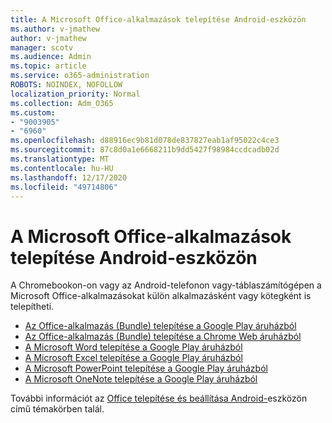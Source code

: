 ```yaml
---
title: A Microsoft Office-alkalmazások telepítése Android-eszközön
ms.author: v-jmathew
author: v-jmathew
manager: scotv
ms.audience: Admin
ms.topic: article
ms.service: o365-administration
ROBOTS: NOINDEX, NOFOLLOW
localization_priority: Normal
ms.collection: Adm_O365
ms.custom:
- "9003905"
- "6960"
ms.openlocfilehash: d88916ec9b81d078de837827eab1af95022c4ce3
ms.sourcegitcommit: 87c8d0a1e6668211b9dd5427f98984ccdcadb02d
ms.translationtype: MT
ms.contentlocale: hu-HU
ms.lasthandoff: 12/17/2020
ms.locfileid: "49714806"
---
```

# <a name="install-microsoft-office-apps-on-an-android-device"></a>A Microsoft Office-alkalmazások telepítése Android-eszközön

A Chromebookon-on vagy az Android-telefonon vagy-táblaszámítógépen a Microsoft Office-alkalmazásokat külön alkalmazásként vagy kötegként is telepítheti.

- [Az Office-alkalmazás (Bundle) telepítése a Google Play áruházból](https://go.microsoft.com/fwlink/?linkid=2137009)
- [Az Office-alkalmazás (Bundle) telepítése a Chrome Web áruházból](https://go.microsoft.com/fwlink/?linkid=2137212)
- [A Microsoft Word telepítése a Google Play áruházból](https://go.microsoft.com/fwlink/?linkid=2136994)
- [A Microsoft Excel telepítése a Google Play áruházból](https://go.microsoft.com/fwlink/?linkid=2137120)
- [A Microsoft PowerPoint telepítése a Google Play áruházból](https://go.microsoft.com/fwlink/?linkid=2137121)
- [A Microsoft OneNote telepítése a Google Play áruházból](https://go.microsoft.com/fwlink/?linkid=2137211)

További információt az [Office telepítése és beállítása Android-](https://go.microsoft.com/fwlink/?linkid=2135287)eszközön című témakörben talál.
